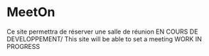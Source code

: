 # MeetOn
Ce site permettra de réserver une salle de réunion EN COURS DE DEVELOPPEMENT/ This site will be able to set a meeting WORK IN PROGRESS
